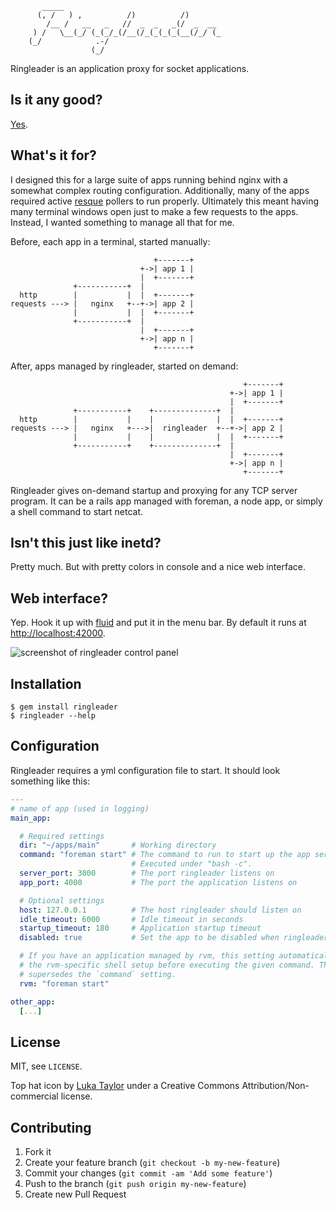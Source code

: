 ```plain
       _____
      (, /   ) ,          /)          /)
        /__ /   __   _   //  _  _   _(/  _  __
     ) /   \__(_/ (_(_/_(/__(/_(_(_(_(__(/_/ (_
    (_/            .-/
                  (_/
```

Ringleader is an application proxy for socket applications.

## Is it any good?

[Yes](http://news.ycombinator.com/item?id=3067434).

## What's it for?

I designed this for a large suite of apps running behind nginx with a somewhat
complex routing configuration. Additionally, many of the apps required active
[resque](https://github.com/defunkt/resque/) pollers to run properly. Ultimately
this meant having many terminal windows open just to make a few requests to the
apps. Instead, I wanted something to manage all that for me.

Before, each app in a terminal, started manually:

                                    +-------+
                                 +->| app 1 |
                                 |  +-------+
                  +-----------+  |
      http        |           |  |  +-------+
    requests ---> |   nginx   +--+->| app 2 |
                  |           |  |  +-------+
                  +-----------+  |
                                 |  +-------+
                                 +->| app n |
                                    +-------+

After, apps managed by ringleader, started on demand:

                                                        +-------+
                                                     +->| app 1 |
                                                     |  +-------+
                  +-----------+    +--------------+  |
      http        |           |    |              |  |  +-------+
    requests ---> |   nginx   +--->|  ringleader  +--+->| app 2 |
                  |           |    |              |  |  +-------+
                  +-----------+    +--------------+  |
                                                     |  +-------+
                                                     +->| app n |
                                                        +-------+

Ringleader gives on-demand startup and proxying for any TCP server program. It
can be a rails app managed with foreman, a node app, or simply a shell command
to start netcat.

## Isn't this just like inetd?

Pretty much. But with pretty colors in console and a nice web interface.

## Web interface?

Yep. Hook it up with [fluid](http://fluidapp.com) and put it in the menu bar. By
default it runs at [http://localhost:42000](http://localhost:42000).


![screenshot of ringleader control panel](/aniero/ringleader/raw/master/screenshot.png)

## Installation

    $ gem install ringleader
    $ ringleader --help

## Configuration

Ringleader requires a yml configuration file to start. It should look something
like this:

```yml
---
# name of app (used in logging)
main_app:

  # Required settings
  dir: "~/apps/main"       # Working directory
  command: "foreman start" # The command to run to start up the app server.
                           # Executed under "bash -c".
  server_port: 3000        # The port ringleader listens on
  app_port: 4000           # The port the application listens on

  # Optional settings
  host: 127.0.0.1          # The host ringleader should listen on
  idle_timeout: 6000       # Idle timeout in seconds
  startup_timeout: 180     # Application startup timeout
  disabled: true           # Set the app to be disabled when ringleader starts

  # If you have an application managed by rvm, this setting automatically adds
  # the rvm-specific shell setup before executing the given command. This
  # supersedes the `command` setting.
  rvm: "foreman start"

other_app:
  [...]
```

## License

MIT, see `LICENSE`.

Top hat icon by [Luka Taylor](http://lukataylo.deviantart.com/gallery/#/d2g95fp)
under a Creative Commons Attribution/Non-commercial license.

## Contributing

1. Fork it
2. Create your feature branch (`git checkout -b my-new-feature`)
3. Commit your changes (`git commit -am 'Add some feature'`)
4. Push to the branch (`git push origin my-new-feature`)
5. Create new Pull Request
